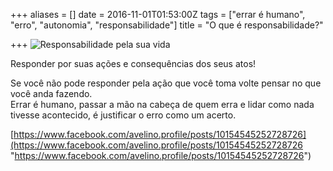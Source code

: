 +++
aliases = []
date = 2016-11-01T01:53:00Z
tags = ["errar é humano", "erro", "autonomia", "responsabilidade"]
title = "O que é responsabilidade?"

+++
![Responsabilidade pela sua vida](/blog/responsabilidade-pela-vida-640x360-2019-11-01.png "Responsabilidade pela sua vida")

Responder por suas ações e consequências dos seus atos!

Se você não pode responder pela ação que você toma volte pensar no que você anda fazendo.  
Errar é humano, passar a mão na cabeça de quem erra e lidar como nada tivesse acontecido, é justificar o erro como um acerto.

[https://www.facebook.com/avelino.profile/posts/10154545252728726](https://www.facebook.com/avelino.profile/posts/10154545252728726 "https://www.facebook.com/avelino.profile/posts/10154545252728726")
